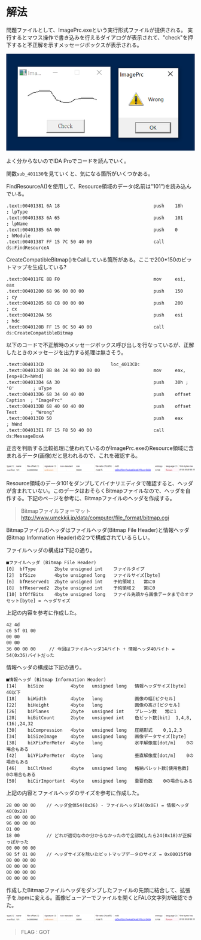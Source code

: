 # 解法

問題ファイルとして、ImagePrc.exeという実行形式ファイルが提供される。
実行するとマウス操作で書き込みを行えるダイアログが表示されて、"check"を押下すると不正解を示すメッセージボックスが表示される。

![](1.PNG)

よく分からないのでIDA Proでコードを読んでいく。

関数`sub_401130`を見ていくと、気になる箇所がいくつかある。

FindResourceA()を使用して、Resource領域のデータ(名前は"101")を読み込んでいる。

```
.text:00401381 6A 18                                   push    18h             ; lpType
.text:00401383 6A 65                                   push    101             ; lpName
.text:00401385 6A 00                                   push    0               ; hModule
.text:00401387 FF 15 7C 50 40 00                       call    ds:FindResourceA
```

CreateCompatibleBitmap()をCallしている箇所がある。ここで200*150のビットマップを生成している?

```
.text:004011FE 8B F0                                   mov     esi, eax
.text:00401200 68 96 00 00 00                          push    150             ; cy
.text:00401205 68 C8 00 00 00                          push    200             ; cx
.text:0040120A 56                                      push    esi             ; hdc
.text:0040120B FF 15 0C 50 40 00                       call    ds:CreateCompatibleBitmap
```

以下のコードで不正解時のメッセージボックス呼び出しを行なっているが、正解したときのメッセージを出力する処理は無さそう。

```
.text:004013CD                         loc_4013CD:
.text:004013CD 8B 84 24 90 00 00 00                    mov     eax, [esp+8Ch+hWnd]
.text:004013D4 6A 30                                   push    30h ; '0'       ; uType
.text:004013D6 68 34 60 40 00                          push    offset Caption  ; "ImagePrc"
.text:004013DB 68 40 60 40 00                          push    offset Text     ; "Wrong"
.text:004013E0 50                                      push    eax             ; hWnd
.text:004013E1 FF 15 F8 50 40 00                       call    ds:MessageBoxA
```

正否を判断する比較処理に使われているのがImagePrc.exeのResource領域に含まれるデータ(画像)だと思われるので、これを確認する。

![](2.PNG)

Resource領域のデータ101をダンプしてバイナリエディタで確認すると、ヘッダが含まれていない。このデータはおそらくBitmapファイルなので、ヘッダを自作する。下記のページを参考に、Bitmapファイルのヘッダを作成する。

> Bitmapファイルフォーマット
> http://www.umekkii.jp/data/computer/file_format/bitmap.cgi


Bitmapファイルのヘッダはファイルヘッダ(Bitmap File Header)と情報ヘッダ(Bitmap Information Header)の2つで構成されているらしい。

ファイルヘッダの構成は下記の通り。

```
■ファイルヘッダ (Bitmap File Header)
[0]  bfType       2byte	unsigned int	ファイルタイプ
[2]  bfSize       4byte	unsigned long	ファイルサイズ[byte]
[6]  bfReserved1  2byte	unsigned int	予約領域１	常に0
[8]  bfReserved2  2byte	unsigned int	予約領域２	常に0
[10] bfOffBits    4byte	unsigned long	ファイル先頭から画像データまでのオフセット[byte] = ヘッダサイズ
```

上記の内容を参考に作成した。

```
42 4d
c6 5f 01 00
00 00
00 00
36 00 00 00		// 今回はファイルヘッダ14バイト + 情報ヘッダ40バイト = 54(0x36)バイトだった
```

情報ヘッダの構成は下記の通り。

```
■情報ヘッダ (Bitmap Information Header)
[14]	biSize	    	4byte	unsigned long	情報ヘッダサイズ[byte]	40以下
[18]	biWidth			4byte	long			画像の幅[ピクセル]	
[22]	biHeight		4byte	long			画像の高さ[ピクセル]	
[26]	biPlanes		2byte	unsigned int	プレーン数	常に1
[28]	biBitCount		2byte	unsigned int	色ビット数[bit]	1,4,8,(16),24,32
[30]	biCompression	4byte	unsigned long	圧縮形式	0,1,2,3
[34]	biSizeImage		4byte	unsigned long	画像データサイズ[byte]	
[38]	biXPixPerMeter	4byte	long			水平解像度[dot/m]	0の場合もある
[42]	biYPixPerMeter	4byte	long			垂直解像度[dot/m]	0の場合もある
[46]	biClrUsed		4byte	unsigned long	格納パレット数[使用色数]	0の場合もある
[50]	biCirImportant	4byte	unsigned long	重要色数	0の場合もある
```

上記の内容とファイルヘッダのサイズを参考に作成した。

```
28 00 00 00    // ヘッダ全体54(0x36) - ファイルヘッダ14(0x0E) = 情報ヘッダ40(0x28)
c8 00 00 00
96 00 00 00
01 00
18 00          // どれが適切なのか分からなかったので全部試したら24(0x18)が正解っぽかった
00 00 00 00
90 5f 01 00    // ヘッダサイズを除いたビットマップデータのサイズ = 0x00015f90
00 00 00 00
00 00 00 00
00 00 00 00
00 00 00 00
```

作成したBitmapファイルヘッダをダンプしたファイルの先頭に結合して、拡張子を.bpmに変える。画像ビューアーでファイルを開くとFALG文字列が確認できた。

![](2.PNG)

> FLAG : GOT
